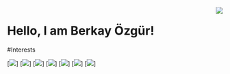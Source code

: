 <img align='right' src="https://github-readme-stats.vercel.app/api?username=brkyzgr&show_icons=true">

# Hello, I am Berkay Özgür! 
#Interests

[![](https://img.shields.io/badge/c%23%20-%23239120.svg?&style=for-the-badge&logo=c-sharp&logoColor=white)]
[![](https://img.shields.io/badge/python-%233776AB.svg?&style=for-the-badge&logo=python&logoColor=white)]
[![](https://img.shields.io/badge/html5%20-%23E34F26.svg?&style=for-the-badge&logo=html5&logoColor=white)]
[![](https://img.shields.io/badge/django%20-%23092E20.svg?&style=for-the-badge&logo=django&logoColor=white)]
[![](https://img.shields.io/badge/MongoDB-%234ea94b.svg?&style=for-the-badge&logo=mongodb&logoColor=white)]
[![](https://img.shields.io/badge/sqlite-%2307405e.svg?&style=for-the-badge&logo=sqlite&logoColor=white)]
[![](https://img.shields.io/badge/unity%20-%23100000.svg?&style=for-the-badge&logo=unity&logoColor=white)]
